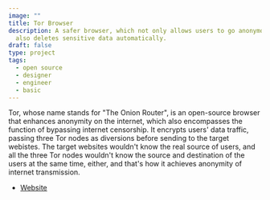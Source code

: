 ```yaml
---
image: ""
title: Tor Browser
description: A safer browser, which not only allows users to go anonymous, but
  also deletes sensitive data automatically.
draft: false
type: project
tags:
  - open source
  - designer
  - engineer
  - basic
---
```

Tor, whose name stands for "The Onion Router", is an open-source browser that enhances anonymity on the internet, which also encompasses the function of bypassing internet censorship. It encrypts users' data traffic, passing three Tor nodes as diversions before sending to the target webistes. The target websites wouldn't know the real source of users, and all the three Tor nodes wouldn't know the source and destination of the users at the same time, either, and that's how it achieves anonymity of internet transmission.

- [Website](https://www.torproject.org/)
